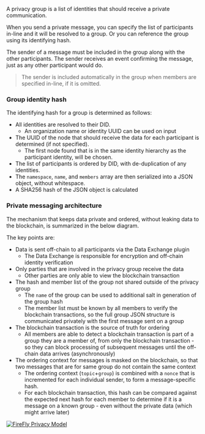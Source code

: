 A privacy group is a list of identities that should receive a private communication.

When you send a private message, you can specify the list of participants in-line
and it will be resolved to a group. Or you can reference the group using its
identifying hash.

The sender of a message must be included in the group along with the other
participants. The sender receives an event confirming the message, just as
any other participant would do.

> The sender is included automatically in the group when members are
> specified in-line, if it is omitted.

### Group identity hash

The identifying hash for a group is determined as follows:

- All identities are resolved to their DID.
  - An organization name or identity UUID can be used on input
- The UUID of the node that should receive the data for each participant is
  determined (if not specified).
  - The first node found that is in the same identity hierarchy as the
    participant identity, will be chosen.
- The list of participants is ordered by DID, with de-duplication of
  any identities.
- The `namespace`, `name`, and `members` array are then serialized into
  a JSON object, without whitespace.
- A SHA256 hash of the JSON object is calculated

### Private messaging architecture

The mechanism that keeps data private and ordered, without leaking data to the
blockchain, is summarized in the below diagram.

The key points are:

- Data is sent off-chain to all participants via the Data Exchange plugin
  - The Data Exchange is responsible for encryption and off-chain identity verification
- Only parties that are involved in the privacy group receive the data
  - Other parties are only able to view the blockchain transaction
- The hash and member list of the group not shared outside of the privacy group
  - The `name` of the group can be used to additional salt in generation of the group hash
  - The member list must be known by all members to verify the blockchain transactions,
    so the full group JSON structure is communicated privately with the first message
    sent on a group
- The blockchain transaction is the source of truth for ordering
  - All members are able to detect a blockchain transaction is part of a group
    they are a member of, from only the blockchain transaction - so they can block
    processing of subsequent messages until the off-chain data arrives (asynchronously)
- The ordering context for messages is masked on the blockchain, so that two messages
  that are for same group do not contain the same context
  - The ordering context (`topic`+`group`) is combined with a `nonce` that is incremented
    for each individual sender, to form a message-specific hash.
  - For each blockchain transaction, this hash can be compared against the expected next
    hash for each member to determine if it is a message on a known group - even without
    the private data (which might arrive later)

[![FireFly Privacy Model](../../images/firefly_data_privacy_model.jpg)](../../images/firefly_data_privacy_model.jpg) 

